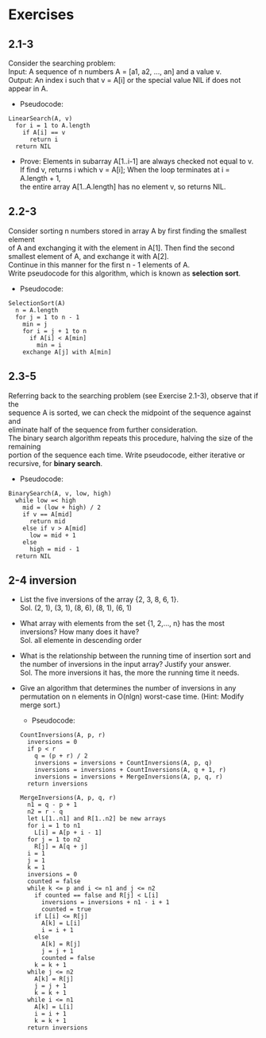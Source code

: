 # Exercises

## 2.1-3

Consider the searching problem: \
Input: A sequence of n numbers A = [a1, a2, ..., an] and a value v. \
Output: An index i such that v = A[i] or the special value NIL if does not
appear in A.

- Pseudocode:
```
LinearSearch(A, v)
  for i = 1 to A.length
    if A[i] == v
      return i
  return NIL
  ```

- Prove:
Elements in subarray A[1..i-1] are always checked not equal to v. \
If find v, returns i which v = A[i]; When the loop terminates at i = A.length + 1, \
the entire array A[1..A.length] has no element v, so returns NIL.

## 2.2-3

Consider sorting n numbers stored in array A by first finding the smallest element \
of A and exchanging it with the element in A[1]. Then find the second smallest
element of A, and exchange it with A[2]. \
Continue in this manner for the first n - 1
elements of A. \
Write pseudocode for this algorithm, which is known as **selection sort**.

- Pseudocode:
```
SelectionSort(A)
  n = A.length
  for j = 1 to n - 1
    min = j
    for i = j + 1 to n
      if A[i] < A[min]
        min = i
    exchange A[j] with A[min]
```

## 2.3-5

Referring back to the searching problem (see Exercise 2.1-3), observe that if the \
sequence A is sorted, we can check the midpoint of the sequence against and \
eliminate half of the sequence from further consideration. \
The binary search algorithm repeats this procedure, halving the size of the remaining \
portion of the sequence each time. Write pseudocode, either iterative or recursive, for **binary search**.

- Pseudocode:
```
BinarySearch(A, v, low, high)
  while low =< high
    mid = (low + high) / 2
    if v == A[mid]
      return mid
    else if v > A[mid]
      low = mid + 1
    else
      high = mid - 1
  return NIL
```

## 2-4 inversion

- List the five inversions of the array {2, 3, 8, 6, 1}. \
Sol. (2, 1), (3, 1), (8, 6), (8, 1), (6, 1)

- What array with elements from the set {1, 2,..., n} has the most inversions? How many does it have? \
Sol. all elemente in descending order

- What is the relationship between the running time of insertion sort and the number of inversions in the input array? Justify your answer. \
Sol. The more inversions it has, the more the running time it needs.

- Give an algorithm that determines the number of inversions in any permutation on n elements in O(nlgn) worst-case time. (Hint: Modify merge sort.)
  - Pseudocode:

  ```
  CountInversions(A, p, r)
    inversions = 0
    if p < r
      q = (p + r) / 2
      inversions = inversions + CountInversions(A, p, q)
      inversions = inversions + CountInversions(A, q + 1, r)
      inversions = inversions + MergeInversions(A, p, q, r)
    return inversions

  MergeInversions(A, p, q, r)
    n1 = q - p + 1
    n2 = r - q
    let L[1..n1] and R[1..n2] be new arrays
    for i = 1 to n1
      L[i] = A[p + i - 1]
    for j = 1 to n2
      R[j] = A[q + j]
    i = 1
    j = 1
    k = 1
    inversions = 0
    counted = false
    while k <= p and i <= n1 and j <= n2
      if counted == false and R[j] < L[i]
        inversions = inversions + n1 - i + 1
        counted = true
      if L[i] <= R[j]
        A[k] = L[i]
        i = i + 1
      else
        A[k] = R[j]
        j = j + 1
        counted = false
      k = k + 1
    while j <= n2
      A[k] = R[j]
      j = j + 1
      k = k + 1
    while i <= n1
      A[k] = L[i]
      i = i + 1
      k = k + 1
    return inversions
  ```
